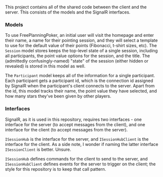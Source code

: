 This project contains all of the shared code between the client and the server. This consists of the models and the SignalR interfaces.

### Models

To use FreePlanningPoker, an initial user will visit the homepage and enter their name, a name for their pointing session, and they will select a template to use for the default value of their points (Fibonacci, t-shirt sizes, etc). The `Session` model stores keeps the top-level state of a single session, including all participants, the point value options for the session, and the title. The (admittedly confusingly-named) "state" of the session (either hidden or revealed) is stored in this model as well.

The `Participant` model keeps all of the information for a single participant. Each participant gets a participant id, which is the connection id assigned by SignalR when the participant's client connects to the server. Apart from the id, this model tracks their name, the point value they have selected, and how many stars they've been given by other players.

### Interfaces

SignalR, as it is used in this repository, requires two interfaces - one interface for the server (to accept messages from the client), and one interface for the client (to accept messages from the server).

`ISessionHub` is the interface for the server, and `ISessionHubClient` is the interface for the client. As a side note, I wonder if naming the latter interface `ISessionClient` is better. Unsure.

`ISessionHub` defines commands for the client to send to the server, and `ISessionHubClient` defines events for the server to trigger on the client; the style for this repository is to keep that call pattern. 
